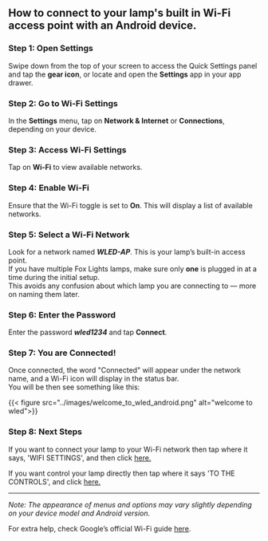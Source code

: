 ## How to connect to your lamp's built in Wi-Fi access point with an Android device.

### Step 1: Open Settings

Swipe down from the top of your screen to access the Quick Settings panel and tap the **gear icon**, or locate and open the **Settings** app in your app drawer.

### Step 2: Go to Wi-Fi Settings

In the **Settings** menu, tap on **Network & Internet** or **Connections**, depending on your device.

### Step 3: Access Wi-Fi Settings

Tap on **Wi-Fi** to view available networks.

### Step 4: Enable Wi-Fi

Ensure that the Wi-Fi toggle is set to **On**. This will display a list of available networks.

### Step 5: Select a Wi-Fi Network

Look for a network named _**WLED-AP**_. This is your lamp’s built-in access point.\
If you have multiple Fox Lights lamps, make sure only **one** is plugged in at a time during the initial setup.\
This avoids any confusion about which lamp you are connecting to — more on naming them later.

### Step 6: Enter the Password

Enter the password _**wled1234**_ and tap **Connect**.

### Step 7: You are Connected!

Once connected, the word "Connected" will appear under the network name, and a Wi-Fi icon will display in the status bar.\
You will be then see something like this:

{{< figure src="../images/welcome_to_wled_android.png" alt="welcome to wled">}}

### Step 8: Next Steps

If you want to connect your lamp to your Wi-Fi network then tap where it says, 'WIFI SETTINGS', and then click [here.](/wifi_settings/)

If you want control your lamp directly then tap where it says 'TO THE CONTROLS', and click [here.](/wled_controls/)

---

_Note: The appearance of menus and options may vary slightly depending on your device model and Android version._

For extra help, check Google’s official Wi-Fi guide [here](https://support.google.com/android/answer/9075847?hl=en).
